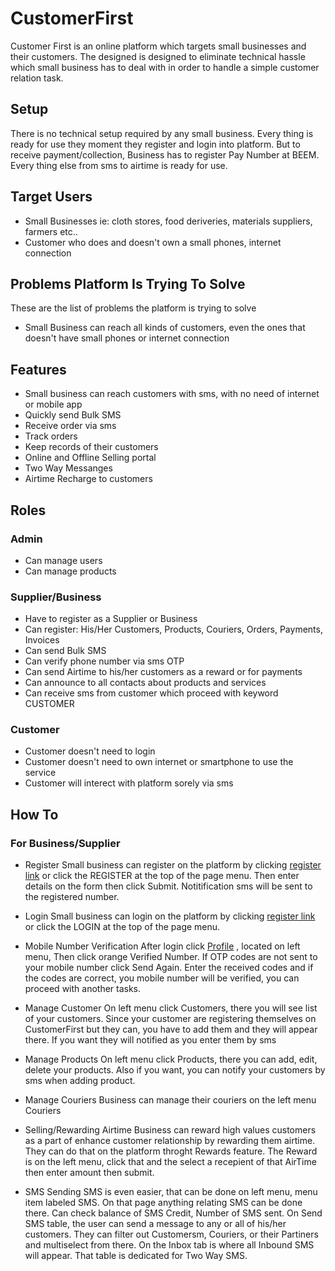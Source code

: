 # CustomerFirst

Customer First is an online platform which targets small businesses and their customers. The designed is designed to eliminate technical hassle which small business has to deal with in order to handle a simple customer relation task.

## Setup
There is no technical setup required by any small business. Every thing is ready for use they moment they register and login into platform. But to receive payment/collection, Business has to register Pay Number at BEEM. Every thing else from sms to airtime is ready for use.

## Target Users
- Small Businesses ie: cloth stores, food deriveries, materials suppliers, farmers etc..
- Customer who does and doesn't own a small phones, internet connection

## Problems Platform Is Trying To Solve
These are the list of problems the platform is trying to solve
- Small Business can reach all kinds of customers, even the ones that doesn't have small phones or internet connection

## Features
- Small business can reach customers with sms, with no need of internet or mobile app
- Quickly send Bulk SMS
- Receive order via sms
- Track orders
- Keep records of their customers
- Online and Offline Selling portal 
- Two Way Messanges
- Airtime Recharge to customers

## Roles
### Admin
- Can manage users
- Can manage products

### Supplier/Business
- Have to register as a Supplier or Business
- Can register: His/Her Customers, Products, Couriers, Orders, Payments, Invoices
- Can send Bulk SMS
- Can verify phone number via sms OTP
- Can send Airtime to his/her customers as a reward or for payments
- Can announce to all contacts about products and services
- Can receive sms from customer which proceed with keyword CUSTOMER

### Customer
- Customer doesn't need to login
- Customer doesn't need to own internet or smartphone to use the service
- Customer will interect with platform sorely via sms


## How To
### For Business/Supplier
- Register
Small business can register on the platform by clicking [register link](http://customer.martian4x.com/supplier_register) or click the REGISTER at the top of the page menu. Then enter details on the form then click Submit. Notitification sms will be sent to the registered number.

- Login
Small business can login on the platform by clicking [register link](http://customer.martian4x.com/login) or click the LOGIN at the top of the page menu.

- Mobile Number Verification
After login click [Profile](http://customer.martian4x.com/profile) , located on left menu, Then click orange Verified Number. If OTP codes are not sent to your mobile number click Send Again. Enter the received codes and if the codes are correct, you mobile number will be verified, you can proceed with another tasks.

- Manage Customer
On left menu click Customers, there you will see list of your customers. Since your customer are registering themselves on CustomerFirst but they can, you have to add them and they will appear there.
If you want they will notified as you enter them by sms

- Manage Products
On left menu click Products, there you can add, edit, delete your products. Also if you want, you can notify your customers by sms when adding product.

- Manage Couriers
Business can manage their couriers on the left menu Couriers

- Selling/Rewarding Airtime
Business can reward high values customers as a part of enhance customer relationship by rewarding them airtime. They can do that on the platform throght Rewards feature. The Reward is on the left menu, click that and the select a recepient of that AirTime then enter amount then submit.

- SMS
Sending SMS is even easier, that can be done on left menu, menu item labeled SMS. On that page anything relating SMS can be done there. Can check balance of SMS Credit, Number of SMS sent.
On Send SMS table, the user can send a message to any or all of his/her customers. They can filter out Customersm, Couriers, or their Partiners and multiselect from there. 
On the Inbox tab is where all Inbound SMS will appear. That table is dedicated for Two Way SMS.

